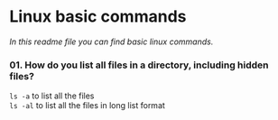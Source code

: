 # Linux basic commands

_In this readme file you can find basic linux commands._

### 01. How do you list all files in a directory, including hidden files?

`ls -a` to list all the files <br/>
`ls -al` to list all the files in long list format
